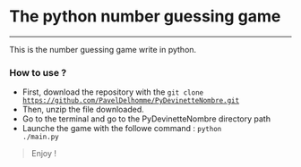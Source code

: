 # The python number guessing game
___
This is the number guessing game write in python.

### How to use ?

 - First, download the repository with the <code>git clone https://github.com/PavelDelhomme/PyDevinetteNombre.git </code>
 - Then, unzip the file downloaded.
 - Go to the terminal and go to the PyDevinetteNombre directory path
 - Launche the game with the followe command : <code>python ./main.py</code>

> Enjoy !
